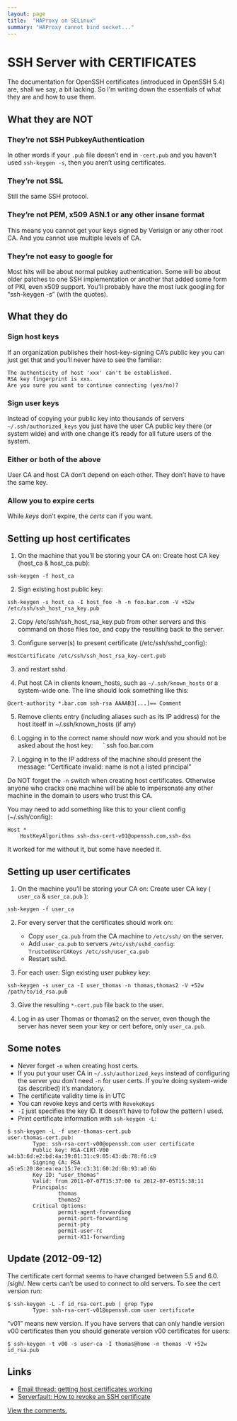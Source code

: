 ```yaml
---
layout: page
title:  "HAProxy on SELinux"
summary: "HAProxy cannot bind socket..."
---
```

# SSH Server with CERTIFICATES

The documentation for OpenSSH certificates (introduced in OpenSSH 5.4) are, shall we say, a bit lacking. So I’m writing down the essentials of what they are and how to use them.

## What they are NOT

### They’re not SSH PubkeyAuthentication

In other words if your `.pub` file doesn’t end in `-cert.pub` and you haven’t used `ssh-keygen -s`, then you aren’t using certificates.

### They’re not SSL

Still the same SSH protocol.

### They’re not PEM, x509 ASN.1 or any other insane format

This means you cannot get your keys signed by Verisign or any other root CA. And you cannot use multiple levels of CA.

### They’re not easy to google for

Most hits will be about normal pubkey authentication. Some will be about older patches to one SSH implementation or another that added some form of PKI, even x509 support. You’ll probably have the most luck googling for “ssh-keygen -s” (with the quotes).

## What they do

### Sign host keys

If an organization publishes their host-key-signing CA’s public key you can just get that and you’ll never have to see the familiar:

```
The authenticity of host 'xxx' can't be established.
RSA key fingerprint is xxx.
Are you sure you want to continue connecting (yes/no)?
```

### Sign user keys

Instead of copying your public key into thousands of servers `~/.ssh/authorized_keys` you just have the user CA public key there (or system wide) and with one change it’s ready for all future users of the system.

### Either or both of the above

User CA and host CA don’t depend on each other. They don’t have to have the same key.

### Allow you to expire certs

While *keys* don’t expire, the *certs* can if you want.

## Setting up host certificates

1. On the machine that you’ll be storing your CA on: Create host CA key (host_ca & host_ca.pub):

```
ssh-keygen -f host_ca
```

2. Sign existing host public key:

```
ssh-keygen -s host_ca -I host_foo -h -n foo.bar.com -V +52w /etc/ssh/ssh_host_rsa_key.pub
```

2. Copy /etc/ssh/ssh_host_rsa_key.pub from other servers and this command on those files too, and copy the resulting back to the server.

3. Configure server(s) to present certificate (/etc/ssh/sshd_config):

```
HostCertificate /etc/ssh/ssh_host_rsa_key-cert.pub
```

3. and restart sshd.

4. Put host CA in clients known_hosts, such as `~/.ssh/known_hosts` or a system-wide one. The line should look something like this:

```
@cert-authority *.bar.com ssh-rsa AAAAB3[...]== Comment
```

5. Remove clients entry (including aliases such as its IP address) for the host itself in ~/.ssh/known_hosts (if any)

6. Logging in to the correct name should now work and you should not be asked about the host key: `  `  ` ssh foo.bar.com

7. Logging in to the IP address of the machine should present the message: “Certificate invalid: name is not a listed principal”

Do NOT forget the `-n` switch when creating host certificates. Otherwise anyone who cracks one machine will be able to impersonate any other machine in the domain to users who trust this CA.

You may need to add something like this to your client config (~/.ssh/config):

```
Host *
    HostKeyAlgorithms ssh-dss-cert-v01@openssh.com,ssh-dss
```

It worked for me without it, but some have needed it.

## Setting up user certificates

1. On the machine you’ll be storing your CA on: Create user CA key ( `user_ca` & `user_ca.pub` ):

```
ssh-keygen -f user_ca
```

2. For every server that the certificates should work on:

	* Copy `user_ca.pub` from the CA machine to `/etc/ssh/` on the server.
	* Add `user_ca.pub` to servers `/etc/ssh/sshd_config`: `TrustedUserCAKeys /etc/ssh/user_ca.pub`
	* Restart sshd.

3. For each user: Sign existing user pubkey key:

```
ssh-keygen -s user_ca -I user_thomas -n thomas,thomas2 -V +52w /path/to/id_rsa.pub
```

3. Give the resulting `*-cert.pub` file back to the user.

4. Log in as user Thomas or thomas2 on the server, even though the server has never seen your key or cert before, only `user_ca.pub`.

## Some notes

* Never forget `-n` when creating host certs.
* If you put your user CA in `~/.ssh/authorized_keys` instead of configuring the server you don’t need `-n` for user certs. If you’re doing system-wide (as described) it’s mandatory.
* The certificate validity time is in UTC
* You can revoke keys and certs with `RevokeKeys`
* `-I` just specifies the key ID. It doesn’t have to follow the pattern I used.
* Print certificate information with `ssh-keygen -L`:

```
$ ssh-keygen -L -f user-thomas-cert.pub
user-thomas-cert.pub:
        Type: ssh-rsa-cert-v00@openssh.com user certificate
        Public key: RSA-CERT-V00 a4:b3:6d:e2:bd:4a:39:01:31:c9:05:43:db:78:f6:c9
        Signing CA: RSA a5:e5:20:8e:ea:ea:15:7e:c3:31:60:2d:6b:93:a0:6b
        Key ID: "user_thomas"
        Valid: from 2011-07-07T15:37:00 to 2012-07-05T15:38:11
        Principals:
                thomas
                thomas2
        Critical Options:
                permit-agent-forwarding
                permit-port-forwarding
                permit-pty
                permit-user-rc
                permit-X11-forwarding
```

## Update (2012-09-12)

The certificate cert format seems to have changed between 5.5 and 6.0. /sigh/. New certs can’t be used to connect to old servers. To see the cert version run:

```
$ ssh-keygen -L -f id_rsa-cert.pub | grep Type
        Type: ssh-rsa-cert-v01@openssh.com user certificate
```

“v01” means new version. If you have servers that can only handle version v00 certificates then you should generate version v00 certificates for users:

```
$ ssh-keygen -t v00 -s user-ca -I thomas@home -n thomas -V +52w id_rsa.pub
```

## Links

* [Email thread: getting host certificates working](http://www.gossamer-threads.com/lists/openssh/users/50165)
* [Serverfault: How to revoke an SSH certificate](https://serverfault.com/questions/264515/how-to-revoke-an-ssh-certificate-not-ssh-identity-file)

[View the comments.](https://blargh.disqus.com/?url=ref&amp;https)  
